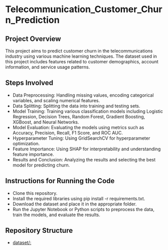 # Telecommunication_Customer_Churn_Prediction

## Project Overview
This project aims to predict customer churn in the telecommunications industry using various machine learning techniques. The dataset used in this project includes features related to customer demographics, account information, and service usage patterns.

## Steps Involved
- Data Preprocessing: Handling missing values, encoding categorical variables, and scaling numerical features.
- Data Splitting: Splitting the data into training and testing sets.
- Model Training: Training various classification models including Logistic Regression, Decision Trees, Random Forest, Gradient Boosting, XGBoost, and Neural Networks.
- Model Evaluation: Evaluating the models using metrics such as Accuracy, Precision, Recall, F1 Score, and ROC AUC.
- Hyperparameter Tuning: Using GridSearchCV for hyperparameter optimization.
- Feature Importance: Using SHAP for interpretability and understanding feature importance.
- Results and Conclusion: Analyzing the results and selecting the best model for predicting churn.

## Instructions for Running the Code
- Clone this repository.
- Install the required libraries using pip install -r requirements.txt.
- Download the dataset and place it in the appropriate folder.
- Run the Jupyter Notebook or Python scripts to preprocess the data, train the models, and evaluate the results.

## Repository Structure
- [dataset/:](https://www.kaggle.com/datasets/blastchar/telco-customer-churn)
